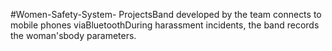 #Women-Safety-System-
ProjectsBand developed by the team connects to mobile phones viaBluetoothDuring harassment incidents, the band records the woman'sbody parameters.
